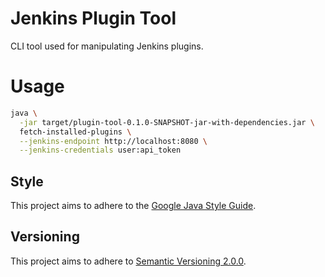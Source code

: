 # Jenkins Plugin Tool

CLI tool used for manipulating Jenkins plugins.

# Usage

``` bash
java \
  -jar target/plugin-tool-0.1.0-SNAPSHOT-jar-with-dependencies.jar \
  fetch-installed-plugins \
  --jenkins-endpoint http://localhost:8080 \
  --jenkins-credentials user:api_token
```

## Style

This project aims to adhere to the [Google Java Style Guide](https://google.github.io/styleguide/javaguide.html).

## Versioning

This project aims to adhere to [Semantic Versioning 2.0.0](http://semver.org/).
